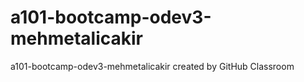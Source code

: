 # a101-bootcamp-odev3-mehmetalicakir
a101-bootcamp-odev3-mehmetalicakir created by GitHub Classroom
